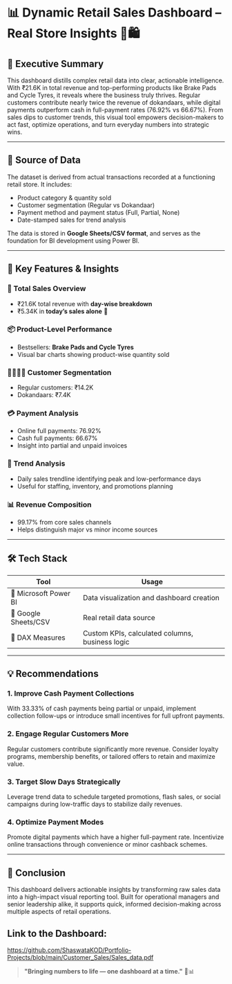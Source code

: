 # 📊 Dynamic Retail Sales Dashboard – Real Store Insights 💼🛍️

## 🧠 Executive Summary  
This dashboard distills complex retail data into clear, actionable intelligence. With ₹21.6K in total revenue and top-performing products like Brake Pads and Cycle Tyres, it reveals where the business truly thrives. Regular customers contribute nearly twice the revenue of dokandaars, while digital payments outperform cash in full-payment rates (76.92% vs 66.67%). From sales dips to customer trends, this visual tool empowers decision-makers to act fast, optimize operations, and turn everyday numbers into strategic wins.

---

## 🏪 Source of Data  
The dataset is derived from actual transactions recorded at a functioning retail store. It includes:  
- Product category & quantity sold  
- Customer segmentation (Regular vs Dokandaar)  
- Payment method and payment status (Full, Partial, None)  
- Date-stamped sales for trend analysis  

The data is stored in **Google Sheets/CSV format**, and serves as the foundation for BI development using Power BI.

---

## 🌟 Key Features & Insights  

### 🧾 Total Sales Overview  
- ₹21.6K total revenue with **day-wise breakdown**  
- ₹5.34K in **today’s sales alone** 🚀  

### 📦 Product-Level Performance  
- Bestsellers: **Brake Pads and Cycle Tyres**  
- Visual bar charts showing product-wise quantity sold  

### 👨‍👩‍👧‍👦 Customer Segmentation  
- Regular customers: ₹14.2K  
- Dokandaars: ₹7.4K  

### 💳 Payment Analysis  
- Online full payments: 76.92%  
- Cash full payments: 66.67%  
- Insight into partial and unpaid invoices  

### 📆 Trend Analysis  
- Daily sales trendline identifying peak and low-performance days  
- Useful for staffing, inventory, and promotions planning  

### 📊 Revenue Composition  
- 99.17% from core sales channels  
- Helps distinguish major vs minor income sources  

---

## 🛠️ Tech Stack  
| Tool | Usage |
|------|-------|
| 🧩 Microsoft Power BI | Data visualization and dashboard creation |
| 📁 Google Sheets/CSV | Real retail data source |
| 📐 DAX Measures | Custom KPIs, calculated columns, business logic |

---

## 💡 Recommendations  

### 1. Improve Cash Payment Collections  
With 33.33% of cash payments being partial or unpaid, implement collection follow-ups or introduce small incentives for full upfront payments.

### 2. Engage Regular Customers More  
Regular customers contribute significantly more revenue. Consider loyalty programs, membership benefits, or tailored offers to retain and maximize value.

### 3. Target Slow Days Strategically  
Leverage trend data to schedule targeted promotions, flash sales, or social campaigns during low-traffic days to stabilize daily revenues.

### 4. Optimize Payment Modes  
Promote digital payments which have a higher full-payment rate. Incentivize online transactions through convenience or minor cashback schemes.

---

## 💬 Conclusion  
This dashboard delivers actionable insights by transforming raw sales data into a high-impact visual reporting tool. Built for operational managers and senior leadership alike, it supports quick, informed decision-making across multiple aspects of retail operations.

## Link to the Dashboard:
https://github.com/ShaswataKOD/Portfolio-Projects/blob/main/Customer_Sales/Sales_data.pdf

> **"Bringing numbers to life — one dashboard at a time."** 🎯📊
